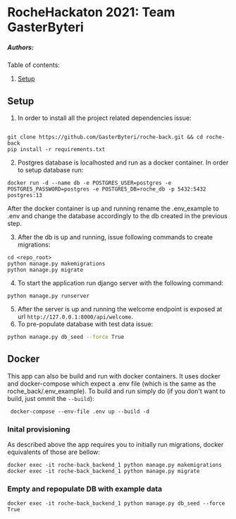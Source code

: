 # RocheHackaton 2021: Team GasterByteri
##### Authors: 

Table of contents:
1. [Setup](#setup)

<a name="setup"></a>
## Setup
1. In order to install all the project related dependencies issue:
```shell script

git clone https://github.com/GasterByteri/roche-back.git && cd roche-back
pip install -r requirements.txt  
```

2. Postgres database is localhosted and run as a docker container. In order to setup database run:

```shell script
docker run -d --name db -e POSTGRES_USER=postgres -e POSTGRES_PASSWORD=postgres -e POSTGRES_DB=roche_db -p 5432:5432 postgres:13
```
After the docker container is up and running rename the .env_example to .env and change the database accordingly to the db created in the previous step.

3. After the db is up and running, issue following commands to create migrations:
```shell script
cd <repo_root>
python manage.py makemigrations
python manage.py migrate
```
4. To start the application run django server with the following command:
```shell script
python manage.py runserver
```
5. After the server is up and running the welcome endpoint is exposed at url `http://127.0.0.1:8000/api/welcome`. 
6. To pre-populate database with test data issue:
```bash
python manage.py db_seed --force True
```

## Docker
This app can also be build and run with docker containers. It uses docker and docker-compose which expect a .env file (which is the same as the roche_back/.env_example). To build and run simply do (if you don't want to build, just ommit the `--build`):
```shell script
 docker-compose --env-file .env up --build -d 
 ```

### Inital provisioning
As described above the app requires you to initially run migrations, docker equivalents of those are bellow:
```shell script
docker exec -it roche-back_backend_1 python manage.py makemigrations
docker exec -it roche-back_backend_1 python manage.py migrate
```
### Empty and repopulate DB with example data
```shell script
docker exec -it roche-back_backend_1 python manage.py db_seed --force True
```